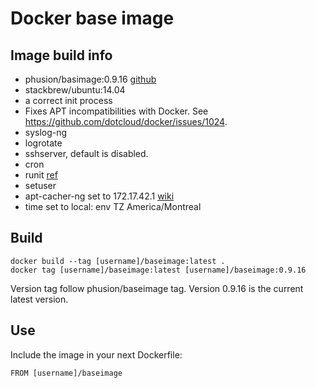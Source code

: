 # Docker base image

## Image build info
* phusion/basimage:0.9.16 [github](https://github.com/phusion/baseimage-docker)
 * stackbrew/ubuntu:14.04
 * a correct init process
 * Fixes APT incompatibilities with Docker. See https://github.com/dotcloud/docker/issues/1024.
 * syslog-ng
 * logrotate
 * sshserver, default is disabled.
 * cron
 * runit [ref](http://smarden.org/runit/)
 * setuser
* apt-cacher-ng set to 172.17.42.1 [wiki](http://www.cag.umontreal.ca/wiki/index.php?title=Docker:_apt-cache)
* time set to local: env TZ America/Montreal

## Build
```
docker build --tag [username]/baseimage:latest .
docker tag [username]/baseimage:latest [username]/baseimage:0.9.16
```
Version tag follow phusion/baseimage tag. Version 0.9.16 is the current latest version.

## Use
Include the image in your next Dockerfile:
```
FROM [username]/baseimage
```